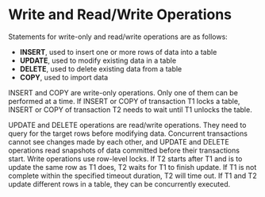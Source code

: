 # Write and Read/Write Operations<a name="EN-US_TOPIC_0289900963"></a>

Statements for write-only and read/write operations are as follows:

-   **INSERT**, used to insert one or more rows of data into a table
-   **UPDATE**, used to modify existing data in a table
-   **DELETE**, used to delete existing data from a table
-   **COPY**, used to import data

INSERT and COPY are write-only operations. Only one of them can be performed at a time. If INSERT or COPY of transaction T1 locks a table, INSERT or COPY of transaction T2 needs to wait until T1 unlocks the table.

UPDATE and DELETE operations are read/write operations. They need to query for the target rows before modifying data. Concurrent transactions cannot see changes made by each other, and UPDATE and DELETE operations read snapshots of data committed before their transactions start. Write operations use row-level locks. If T2 starts after T1 and is to update the same row as T1 does, T2 waits for T1 to finish update. If T1 is not complete within the specified timeout duration, T2 will time out. If T1 and T2 update different rows in a table, they can be concurrently executed.

